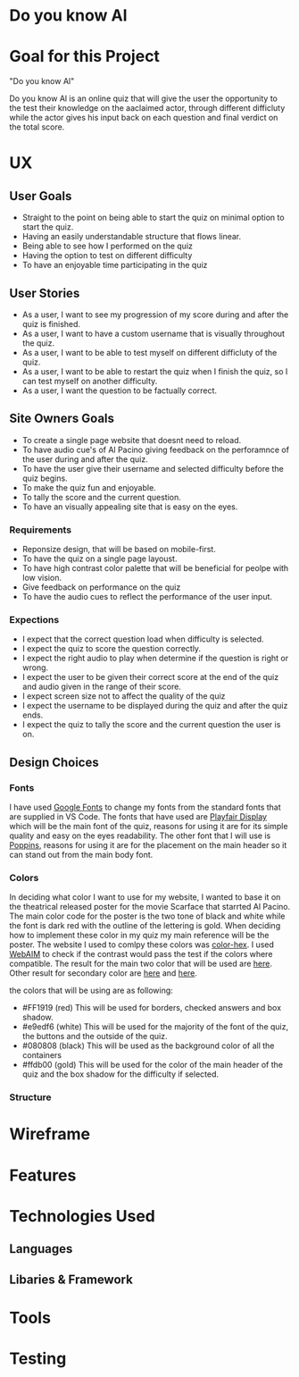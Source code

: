 # Do you know Al

# Goal for this Project
 "Do you know Al"

 Do you know Al is an online quiz that will give the user the opportunity to the test their knowledge on the aaclaimed actor, through different difficluty while the actor gives his input back on each question and final verdict on the total score.

# UX

## User Goals
* Straight to the point on being able to start the quiz on minimal option to start the quiz.
* Having an easily understandable structure that flows linear.
* Being able to see how I performed on the quiz
* Having the option to test on different difficulty 
* To have an enjoyable time participating in the quiz

## User Stories
* As a user, I want to see my progression of my score during and after the quiz is finished.
* As a user, I want to have a custom username that is visually throughout the quiz.
* As a user, I want to be able to test myself on different difficluty of the quiz.
* As a user, I want to be able to restart the quiz when I finish the quiz, so I can test myself on another difficulty.
* As a user, I want the question to be factually correct.

## Site Owners Goals
* To create a single page website that doesnt need to reload.
* To have audio cue's of Al Pacino giving feedback on the perforamnce of the user during and after the quiz.
* To have the user give their username and selected difficulty before the quiz begins.
* To make the quiz fun and enjoyable.
* To tally the score and the current question.
* To have an visually appealing site that is easy on the eyes.

### Requirements
* Reponsize design, that will be based on mobile-first.
* To have the quiz on a single page layoust.
* To have high contrast color palette that will be beneficial for peolpe with low vision. 
* Give feedback on performance on the quiz
* To have the audio cues to reflect the performance of the user input.

### Expections
* I expect that the correct question load when difficulty is selected.
* I expect the quiz to score the question correctly.
* I expect the right audio to play when determine if the question is right or wrong.
* I expect the user to be given their correct score at the end of the quiz and audio given in the range of their score.
* I expect screen size not to affect the quality of the quiz
* I expect the username to be displayed during the quiz and after the quiz ends.
* I expect the quiz to tally the score and the current question the user is on.

## Design Choices

### Fonts
I have used [Google Fonts](https://fonts.google.com/ "Google Fonts") to change my fonts from the standard fonts that are supplied in VS Code. The fonts that have used are [Playfair Display](https://fonts.google.com/specimen/Playfair+Display?query=playfair) which will be the main font of the quiz, reasons for using it are for its simple quality and easy on the eyes readability. The other font that I will use is [Poppins](https://fonts.google.com/specimen/Poppins?query=poppins), reasons for using it are for the placement on the main header so it can stand out from the main body font.
### Colors
In deciding what color I want to use for my website, I wanted to base it on the theatrical released poster for the movie Scarface that starrted Al Pacino. The main color code for the poster is the two tone of black and white while the font is dark red with the outline of the lettering is gold. When deciding how to implement these color in my quiz my main reference will be the poster. The website I used to comlpy these colors was [color-hex](https://www.color-hex.com/). I used [WebAIM](https://webaim.org/) to check if the contrast would pass the test if the colors where compatible. The result for the main two color that will be used are [here](wireframe/contrast-checker-1.png). Other result for secondary color are [here](wireframe/contrast-checker.png) and [here](wireframe/contrast-checker-2.png).

the colors that will be using are as following:
* #FF1919 (red) This will be used for borders, checked answers and box shadow. 
* #e9edf6 (white) This will be used for the majority of the font of the quiz, the buttons and the outside of the quiz.
* #080808 (black) This will be used as the background color of all the containers 
* #ffdb00 (gold) This will be used for the color of the main header of the quiz and the box shadow for the difficulty if selected.   
### Structure

# Wireframe

# Features

# Technologies Used

## Languages

## Libaries & Framework

# Tools

# Testing 
